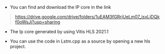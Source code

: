* You can find and download the IP core in the link
 >https://drive.google.com/drive/folders/1uEAM3fGRrjUeLm07_isxLjDQkf0oWsJj?usp=sharing  
* The Ip core generated by using Vitis HLS 2021.1 

* You can use the code in Lstm.cpp as a source by opening a new hls project. 
